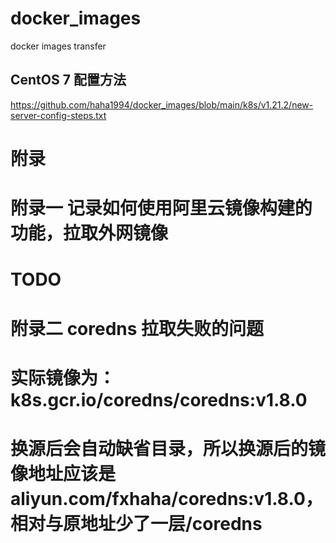 # docker_images
docker images transfer

## CentOS 7 配置方法
https://github.com/haha1994/docker_images/blob/main/k8s/v1.21.2/new-server-config-steps.txt


# 附录

# 附录一 记录如何使用阿里云镜像构建的功能，拉取外网镜像
# TODO

# 附录二 coredns 拉取失败的问题
# 实际镜像为：k8s.gcr.io/coredns/coredns:v1.8.0
# 换源后会自动缺省目录，所以换源后的镜像地址应该是 aliyun.com/fxhaha/coredns:v1.8.0，相对与原地址少了一层/coredns